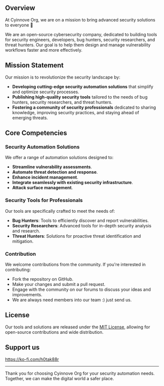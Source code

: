 ## Overview

At Cyinnove Org, we are on a mission to bring advanced security solutions to everyone 🚀

We are an open-source cybersecurity company, dedicated to building tools for security engineers, developers, bug hunters, security researchers, and threat hunters. Our goal is to help them design and manage vulnerability workflows faster and more effectively.

## Mission Statement

Our mission is to revolutionize the security landscape by:
- **Developing cutting-edge security automation solutions** that simplify and optimize security processes.
- **Publishing high-quality security tools** tailored to the needs of bug hunters, security researchers, and threat hunters.
- **Fostering a community of security professionals** dedicated to sharing knowledge, improving security practices, and staying ahead of emerging threats.

## Core Competencies

### Security Automation Solutions
We offer a range of automation solutions designed to:
- **Streamline vulnerability assessments**. 
- **Automate threat detection and response**. 
- **Enhance incident management**.
- **Integrate seamlessly with existing security infrastructure**.
- **Attack surface management**.

### Security Tools for Professionals
Our tools are specifically crafted to meet the needs of:
- **Bug Hunters**: Tools to efficiently discover and report vulnerabilities.
- **Security Researchers**: Advanced tools for in-depth security analysis and research.
- **Threat Hunters**: Solutions for proactive threat identification and mitigation.

### Contribution
We welcome contributions from the community. If you're interested in contributing:
- Fork the repository on GitHub.
- Make your changes and submit a pull request.
- Engage with the community on our forums to discuss your ideas and improvements.
- We are always need members into our team :) just send us.

<!--
## Contact Us

For support, inquiries, or more information, please contact us at:
- **Email**: support@cyinnove.org
- **Website**: []()
- **GitHub**: [github.com/CyinnoveOrg](https://github.com/CyInnove)
- **Twitter**: [@CyinnoveOrg](https://twitter.com/)
- **LinkedIn**: [CyinnoveOrg](https://www.linkedin.com/company/cyinnove-org)
!-->
## License

Our tools and solutions are released under the [MIT License](LICENSE), allowing for open-source contributions and wide distribution. 

## Support us 
https://ko-fi.com/h0tak88r

---

Thank you for choosing Cyinnove Org for your security automation needs. Together, we can make the digital world a safer place.
